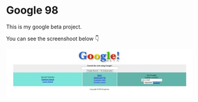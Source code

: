 # Google 98 

This is my google beta project.

You can see the screenshoot below 👇

![img](img/google.jpg)
